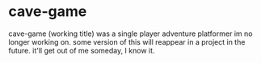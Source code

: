 # cave-game
cave-game (working title) was a single player adventure platformer im no longer working on. some version of this will reappear in a project in the future. it'll get out of me someday, I know it.
